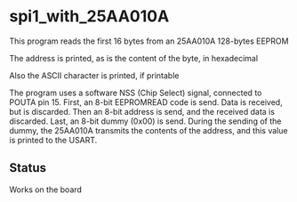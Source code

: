# spi1_with_25AA010A

This program reads the first 16 bytes from an 25AA010A 128-bytes EEPROM

The address is printed, as is the content of the byte, in hexadecimal

Also the ASCII character is printed, if printable

The program uses a software NSS (Chip Select) signal, connected to
POUTA pin 15. First, an 8-bit EEPROMREAD code is send. Data is received,
but is discarded. Then an 8-bit address is send, and the received data
is discarded. Last, an 8-bit dummy (0x00) is send. During the
sending of the dummy, the 25AA010A transmits the contents of the
address, and this value is printed to the USART.

## Status

Works on the board

